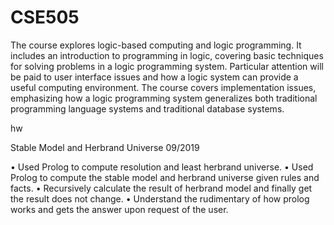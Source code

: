 # CSE505
The course explores logic-based computing and logic programming. It includes an introduction to programming in logic, covering basic techniques for solving problems in a logic programming system. Particular attention will be paid to user interface issues and how a logic system can provide a useful computing environment. The course covers implementation issues, emphasizing how a logic programming system generalizes both traditional programming language systems and traditional database systems.

hw

Stable Model and Herbrand Universe            09/2019

•	Used Prolog to compute resolution and least herbrand universe.
•	Used Prolog to compute the stable model and herbrand universe given rules and facts.
•	Recursively calculate the result of herbrand model and finally get the result does not change.
•	Understand the rudimentary of how prolog works and gets the answer upon request of the user.
